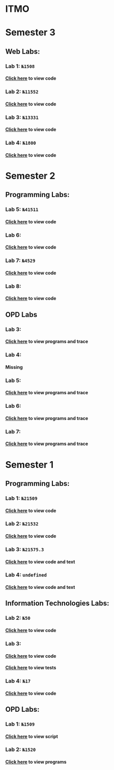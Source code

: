 # ITMO

# Semester 3

## Web Labs:

### Lab 1: `№1508`
#### [Click here](https://github.com/Mrjoulin/ITMOLabs/blob/master/semester_3/WebLabs/Lab1) to view code

### Lab 2: `№11552`
#### [Click here](https://github.com/Mrjoulin/ITMOLabs/blob/master/semester_3/WebLabs/Lab2) to view code

### Lab 3: `№13331`
#### [Click here](https://github.com/Mrjoulin/ITMOLabs/blob/master/semester_3/WebLabs/Lab3) to view code

### Lab 4: `№1800`
#### [Click here](https://github.com/Mrjoulin/ITMOLabs/blob/master/semester_3/WebLabs/Lab4) to view code

# Semester 2

## Programming Labs:

### Lab 5: `№41511`
#### [Click here](https://github.com/Mrjoulin/ITMOLabs/blob/master/semester_2/ProgLabs/Lab05) to view code

### Lab 6:
#### [Click here](https://github.com/Mrjoulin/ITMOLabs/blob/master/semester_2/ProgLabs/Lab06) to view code

### Lab 7: `№4529`
#### [Click here](https://github.com/Mrjoulin/ITMOLabs/blob/master/semester_2/ProgLabs/Lab07) to view code

### Lab 8:
#### [Click here](https://github.com/Mrjoulin/ITMOLabs/blob/master/semester_2/ProgLabs/Lab08) to view code

## OPD Labs

### Lab 3:
#### [Click here](https://github.com/Mrjoulin/ITMOLabs/blob/master/semester_2/OPDLabs/Lab03/) to view programs and trace

### Lab 4: 
#### Missing

### Lab 5:
#### [Click here](https://github.com/Mrjoulin/ITMOLabs/blob/master/semester_2/OPDLabs/Lab05/) to view programs and trace

### Lab 6:
#### [Click here](https://github.com/Mrjoulin/ITMOLabs/blob/master/semester_2/OPDLabs/Lab06/) to view programs and trace

### Lab 7:
#### [Click here](https://github.com/Mrjoulin/ITMOLabs/blob/master/semester_2/OPDLabs/Lab07/) to view programs and trace


# Semester 1

## Programming Labs:

### Lab 1: `№21509`
#### [Click here](https://github.com/Mrjoulin/ITMOLabs/blob/master/semester_1/ProgLabs/Lab01/Lab01.java) to view code
### Lab 2: `№21532`
#### [Click here](https://github.com/Mrjoulin/ITMOLabs/blob/master/semester_1/ProgLabs/Lab02/) to view code
### Lab 3: `№21575.3`
#### [Click here](https://github.com/Mrjoulin/ITMOLabs/blob/master/semester_1/ProgLabs/Lab03/) to view code and text
### Lab 4: `undefined`
#### [Click here](https://github.com/Mrjoulin/ITMOLabs/blob/master/semester_1/ProgLabs/Lab04/) to view code and text

## Information Technologies Labs:
### Lab 2: `№50`
#### [Click here](https://github.com/Mrjoulin/ITMOLabs/blob/master/semester_1/InformationLabs/HammingCode.f90) to view code

### Lab 3:
#### [Click here](https://github.com/Mrjoulin/ITMOLabs/blob/master/semester_1/InformationLabs/Lab03/Lab03.py) to view code
#### [Click here](https://github.com/Mrjoulin/ITMOLabs/blob/master/semester_1/InformationLabs/Lab03/Lab03Tests.py) to view tests

### Lab 4: `№17`
#### [Click here](https://github.com/Mrjoulin/ITMOLabs/blob/master/semester_1/InformationLabs/Lab04/) to view code

## OPD Labs:
### Lab 1: `№1509`
#### [Click here](https://github.com/Mrjoulin/ITMOLabs/blob/master/semester_1/OPDLabs/Lab01/Lab01.sh) to view script
### Lab 2: `№1520`
#### [Click here](https://github.com/Mrjoulin/ITMOLabs/blob/master/semester_1/OPDLabs/Lab02/) to view programs
